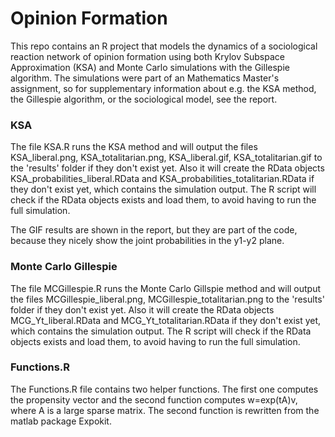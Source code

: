 # Opinion Formation
This repo contains an R project that models the dynamics of a sociological reaction network of opinion formation using both Krylov Subspace Approximation (KSA) and Monte Carlo simulations with the Gillespie algorithm.
The simulations were part of an Mathematics Master's assignment, so for supplementary information about e.g. the KSA method, the Gillespie algorithm, or the sociological model, see the report.

### KSA
The file KSA.R runs the KSA method and will output the files KSA_liberal.png, KSA_totalitarian.png, KSA_liberal.gif, KSA_totalitarian.gif to the 'results' folder if they don't exist yet. Also it will create the RData objects KSA_probabilities_liberal.RData and KSA_probabilities_totalitarian.RData if they don't exist yet, which contains the simulation output. The R script will check if the RData objects exists and load them, to avoid having to run the full simulation.

The GIF results are shown in the report, but they are part of the code, because they nicely show the joint probabilities in the y1-y2 plane.

### Monte Carlo Gillespie
The file MCGillespie.R runs the Monte Carlo Gillspie method and will output the files MCGillespie_liberal.png, MCGillespie_totalitarian.png to the 'results' folder if they don't exist yet. Also it will create the RData objects MCG_Yt_liberal.RData and MCG_Yt_totalitarian.RData if they don't exist yet, which contains the simulation output. The R script will check if the RData objects exists and load them, to avoid having to run the full simulation.

### Functions.R
The Functions.R file contains two helper functions. The first one computes the propensity vector and the second function computes w=exp(tA)v, where A is a large sparse matrix. The second function is rewritten from the matlab package Expokit.